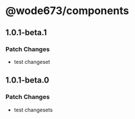 # @wode673/components

## 1.0.1-beta.1

### Patch Changes

- test changeset

## 1.0.1-beta.0

### Patch Changes

- test changesets
